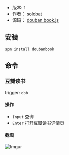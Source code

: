 - 版本: 1
- 作者： [solobat](https://github.com/solobat)
- 源码： [douban.book.js](https://github.com/Steward-launcher/steward-plugins/blob/master/plugins/douban.book.js)

## 安装
`spm install doubanbook`

## 命令
### 豆瓣读书
trigger: `dbb `

#### 操作
- `Input` 查询
- `Enter` 打开豆瓣读书详情页

#### 截图
![Imgur](https://i.imgur.com/t273I2J.png)